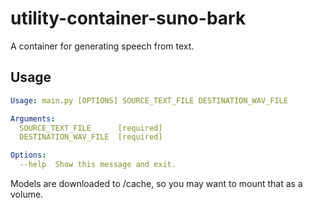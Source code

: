 # utility-container-suno-bark

A container for generating speech from text.

## Usage

```yaml
Usage: main.py [OPTIONS] SOURCE_TEXT_FILE DESTINATION_WAV_FILE

Arguments:
  SOURCE_TEXT_FILE      [required]
  DESTINATION_WAV_FILE  [required]

Options:
  --help  Show this message and exit.
```

Models are downloaded to /cache, so you may want to mount that as a volume.